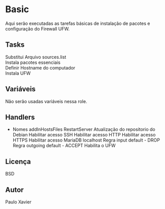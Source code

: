 Basic
=========

Aqui serão executadas as tarefas básicas de instalação de pacotes e configuração do Firewall UFW.

Tasks
------------

Substitui Arquivo sources.list  
Instala pacotes essenciais  
Definir Hostname do computador  
Instala UFW  

Variáveis
--------------

Não serão usadas variáveis nessa role.

Handlers
------------

- Nomes
  addInHostsFiles
  RestartServer
  Atualização do repositorio do Debian
  Habilitar acesso SSH
  Habilitar acesso HTTP
  Habilitar acesso HTTPS
  Habilitar acesso MariaDB localhost
  Regra input default - DROP
  Regra outgoing default - ACCEPT
  Habilita o UFW

Licença
-------

BSD

Autor
------------------

Paulo Xavier
